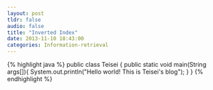 ```yaml
---
layout: post
tldr: false
audio: false
title: "Inverted Index"
date: 2013-11-10 18:43:00
categories: Information-retrieval
---
```






{% highlight java %}
public class Teisei {
    public static void main(String args[]){
        System.out.println("Hello world! This is Teisei's blog");
    }
}
{% endhighlight %}